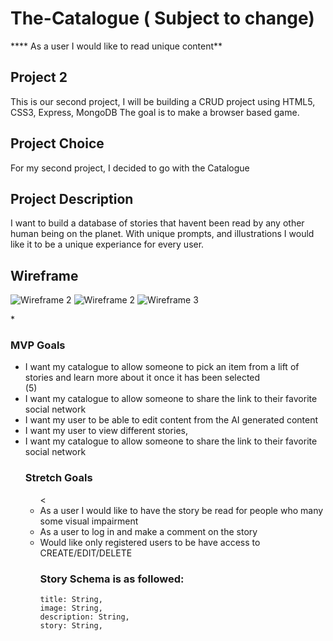 # The-Catalogue ( Subject to change) 


**** As a user I would like to read unique content**

## Project 2

This is our second project, I will be building a CRUD project using HTML5, CSS3, Express, MongoDB The goal is to make a browser based game.

## Project Choice

For my second project, I decided to go with the Catalogue

## Project Description
I want to build a database of stories that havent been read by any other human being on the planet. With unique prompts, and illustrations I would like it to be a unique experiance for every user. 

## Wireframe

<img src= "https://imgur.com/Up4Bbip.png" alt="Wireframe 2"/></a>
<img src="https://imgur.com/5fBOFsA.png" alt="Wireframe 2"/></a>
<img src="https://imgur.com/oXc1GnJ.png" alt="Wireframe 3"/></a>
</h1>*


### MVP Goals

<ul>
  <li> I want my catalogue to allow someone to pick an item from a lift of stories and learn more about it once it has been selected </li> (5)
  <li> I want my catalogue to allow someone to share the link to their favorite social network</li>
  <li> I want my user to be able to edit content from the AI generated content</li>
  <li> I want my user to view different stories, </li>
  <li> I want my catalogue to allow someone to share the link to their favorite social network</li>
  
### Stretch Goals
<ul>
  <
  <li> As a user I would like to have the story be read for people who many some visual impairment </li>
  <li> As a user to log in and make a comment on the story</li>
  <li> Would like only registered users to be have access to CREATE/EDIT/DELETE 


### Story Schema is as followed: 
  
    title: String,
    image: String,
    description: String,
    story: String,
